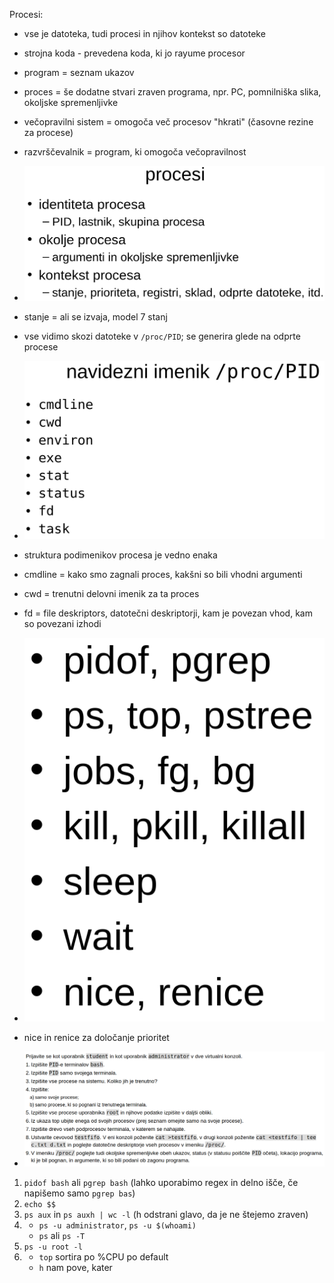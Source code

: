 Procesi:
- vse je datoteka, tudi procesi in njihov kontekst so datoteke
- strojna koda - prevedena koda, ki jo rayume procesor
- program = seznam ukazov
- proces = še dodatne stvari zraven programa, npr. PC, pomnilniška slika, okoljske spremenljivke
- večopravilni sistem = omogoča več procesov "hkrati" (časovne rezine za procese)
- razvrščevalnik = program, ki omogoča večopravilnost

- ![300](../../Images/Pasted%20image%2020240425092047.png)
- stanje = ali se izvaja, model 7 stanj

- vse vidimo skozi datoteke v `/proc/PID`; se generira glede na odprte procese
- ![300](../../Images/Pasted%20image%2020240425092201.png)
- struktura podimenikov procesa je vedno enaka
- cmdline = kako smo zagnali proces, kakšni so bili vhodni argumenti
- cwd = trenutni delovni imenik za ta proces
- fd = file deskriptors, datotečni deskriptorji, kam je povezan vhod, kam so povezani izhodi

- ![130](../../Images/Pasted%20image%2020240425092558.png)
- nice in renice za določanje prioritet

- ![700](../../Images/Pasted%20image%2020240425092739.png)
1. `pidof bash` ali `pgrep bash` (lahko uporabimo regex in delno išče, če napišemo samo `pgrep bas`)
2. `echo $$`
3. `ps aux` in `ps auxh | wc -l` (h odstrani glavo, da je ne štejemo zraven)
4. 
	- `ps -u administrator`, `ps -u $(whoami)`
	- `ps` ali `ps -T`
5. `ps -u root -l`
6. 
	- `top` sortira po %CPU po default
	- `h` nam pove, kater